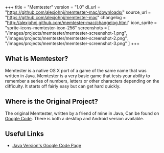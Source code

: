 +++
title = "Memtester"
version = "1.0"
dl_url = "https://github.com/alexjohnj/memtester-mac/downloads/"
source_url = "https://github.com/alexjohnj/memtester-mac"
changelog = "http://alexjohnj.github.com/memtester-mac/changelog.html"
icon_sprite = "sprite-icons-memtester-icon-256"
screenshots = [
	"/images/projects/memtester/memtester-screenshot-1.png",
	"/images/projects/memtester/memtester-screenshot-2.png",
	"/images/projects/memtester/memtester-screenshot-3.png"
]
+++

## What is Memtester?

Memtester is a native OS X port of a game of the same name that was written in Java. Memtester is a very basic game that tests your ability to remember a series of numbers, letters or other characters depending on the difficulty. It starts off fairly easy but can get hard quickly. 

## Where is the Original Project?

The original Memtester, written by a friend of mine in Java, Can be found on [Google Code][memtester-google-code]. There is both a desktop and Android version available. 

## Useful Links

- [Java Version's Google Code Page][memtester-google-code]

[application-download-link]: https://github.com/alexjohnj/memtester-mac/downloads
[github-project-page]: https://github.com/alexjohnj/memtester-mac
[memtester-google-code]: https://code.google.com/p/mem-tester/
[memtester-changelog]: http://alexjohnj.github.com/memtester-mac/changelog.html
